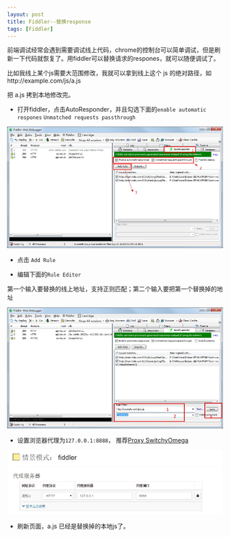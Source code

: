 ```yaml
---
layout: post
title: Fiddler--替换response
tags: [Fiddler]
---
```


前端调试经常会遇到需要调试线上代码，chrome的控制台可以简单调试，但是刷新一下代码就恢复了。用fiddler可以替换请求的respones，就可以随便调试了。

比如我线上某个js需要大范围修改，我就可以拿到线上这个 js 的绝对路径，如http://example.com/js/a.js

把 a.js 拷到本地修改完。

* 打开fiddler，点击AutoResponder，并且勾选下面的`enable automatic respones` `Unmatched requests passthrough`

![fiddler](/public/images/2015-09-21/01.jpg)

* 点击 `Add Rule`

* 编辑下面的`Rule Editor` 

第一个输入要替换的线上地址，支持正则匹配；第二个输入要把第一个替换掉的地址

![fiddler](/public/images/2015-09-21/02.jpg)

* 设置浏览器代理为`127.0.0.1:8888`， 推荐[Proxy SwitchyOmega](https://chrome.google.com/webstore/detail/proxy-switchyomega/padekgcemlokbadohgkifijomclgjgif?utm_source=chrome-app-launcher-info-dialog)

![fiddler](/public/images/2015-09-21/03.jpg)

* 刷新页面，a.js 已经是替换掉的本地js了。